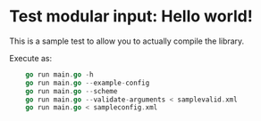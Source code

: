 # Test modular input: Hello world!
This is a sample test to allow you to actually compile the library. 

Execute as:

```go
    go run main.go -h
    go run main.go --example-config
    go run main.go --scheme
    go run main.go --validate-arguments < samplevalid.xml
    go run main.go < sampleconfig.xml
```
